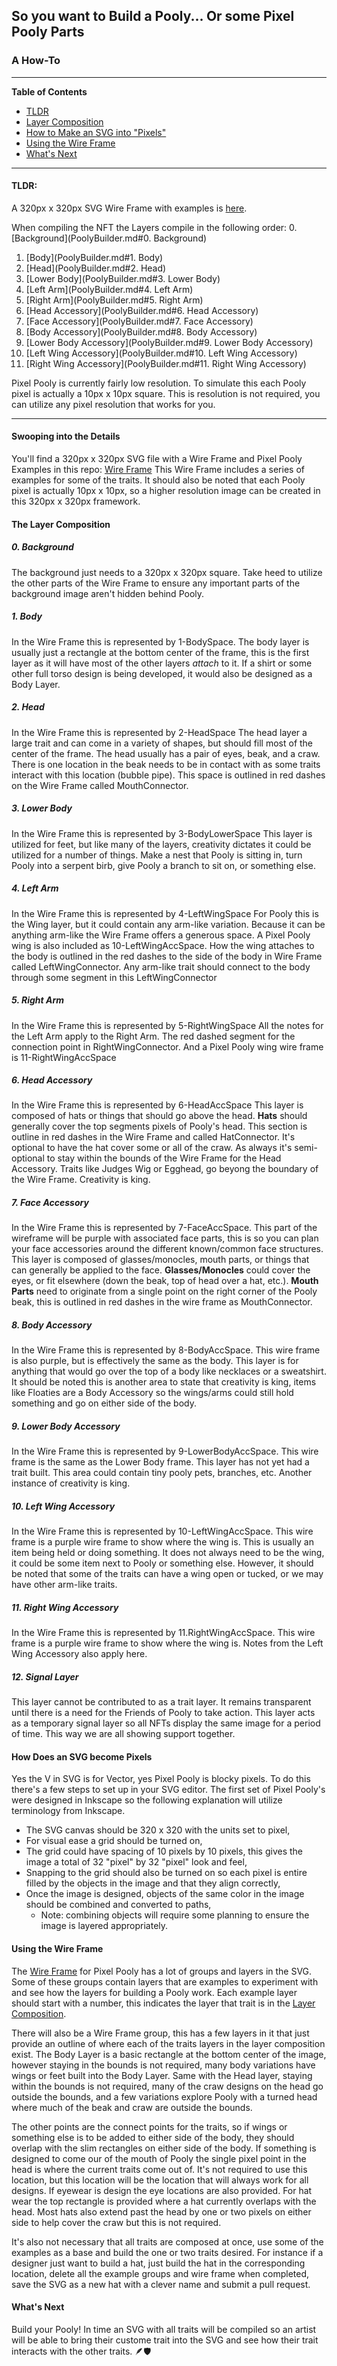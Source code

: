 ## So you want to Build a Pooly... Or some Pixel Pooly Parts
### A How-To
---

**Table of Contents**
- [TLDR](PoolyBuilder.md#tldr)
- [Layer Composition](PoolyBuilder.md#swooping-into-the-details)
- [How to Make an SVG into "Pixels"](PoolyBuilder.md#swooping-into-the-details)
- [Using the Wire Frame](PoolyBuilder.md#using-the-wire-frame)
- [What's Next](PoolyBuilder.md#whats-next)

---

#### **TLDR:**
A 320px x 320px SVG Wire Frame with examples is [here](pixel-pooly-assets/SVG/PoolyWireFrame.svg).

When compiling the NFT the Layers compile in the following order:
0. [Background](PoolyBuilder.md#0. Background)
1. [Body](PoolyBuilder.md#1. Body)
2. [Head](PoolyBuilder.md#2. Head)
3. [Lower Body](PoolyBuilder.md#3. Lower Body)
4. [Left Arm](PoolyBuilder.md#4. Left Arm)
5. [Right Arm](PoolyBuilder.md#5. Right Arm)
6. [Head Accessory](PoolyBuilder.md#6. Head Accessory)
7. [Face Accessory](PoolyBuilder.md#7. Face Accessory)
8. [Body Accessory](PoolyBuilder.md#8. Body Accessory)
9. [Lower Body Accessory](PoolyBuilder.md#9. Lower Body Accessory)
10. [Left Wing Accessory](PoolyBuilder.md#10. Left Wing Accessory)
11. [Right Wing Accessory](PoolyBuilder.md#11. Right Wing Accessory)

Pixel Pooly is currently fairly low resolution. To simulate this each Pooly pixel is actually a 10px x 10px square. This is resolution is not required, you can utilize any pixel resolution that works for you.

---
#### **Swooping into the Details**

You'll find a 320px x 320px SVG file with a Wire Frame and Pixel Pooly Examples in this repo:
[Wire Frame](pixel-pooly-assets/SVG/PoolyWireFrame.svg)
This Wire Frame includes a series of examples for some of the traits. It should also be noted that each Pooly pixel is actually 10px x 10px, so a higher resolution image can be created in this 320px x 320px framework.

#### The Layer Composition
##### 0. Background
The background just needs to a 320px x 320px square. Take heed to utilize the other parts of the Wire Frame to ensure any important parts of the background image aren't hidden behind Pooly.

##### 1. Body
In the Wire Frame this is represented by 1-BodySpace.
The body layer is usually just a rectangle at the bottom center of the frame, this is the first layer as it will have most of the other layers *attach* to it.
If a shirt or some other full torso design is being developed, it would also be designed as a Body Layer.

##### 2. Head
In the Wire Frame this is represented by 2-HeadSpace
The head layer a large trait and can come in a variety of shapes, but should fill most of the center of the frame.
The head usually has a pair of eyes, beak, and a craw.
There is one location in the beak needs to be in contact with as some traits interact with this location (bubble pipe). This space is outlined in red dashes on the Wire Frame called MouthConnector.

##### 3. Lower Body
In the Wire Frame this is represented by 3-BodyLowerSpace
This layer is utilized for feet, but like many of the layers, creativity dictates it could be utilized for a number of things.
Make a nest that Pooly is sitting in, turn Pooly into a serpent birb, give Pooly a branch to sit on, or something else.

##### 4. Left Arm
In the Wire Frame this is represented by 4-LeftWingSpace
For Pooly this is the Wing layer, but it could contain any arm-like variation. Because it can be anything arm-like the Wire Frame offers a generous space. A Pixel Pooly wing is also included as 10-LeftWingAccSpace.
How the wing attaches to the body is outlined in the red dashes to the side of the body in Wire Frame called LeftWingConnector.
Any arm-like trait should connect to the body through some segment in this LeftWingConnector

##### 5. Right Arm
In the Wire Frame this is represented by 5-RightWingSpace
All the notes for the Left Arm apply to the Right Arm. The red dashed segment for the connection point in RightWingConnector. And a Pixel Pooly wing wire frame is 11-RightWingAccSpace

##### 6. Head Accessory
In the Wire Frame this is represented by 6-HeadAccSpace
This layer is composed of hats or things that should go above the head.
**Hats** should generally cover the top segments pixels of Pooly's head. This section is outline in red dashes in the Wire Frame and called HatConnector.
It's optional to have the hat cover some or all of the craw.
As always it's semi-optional to stay within the bounds of the Wire Frame for the Head Accessory. Traits like Judges Wig or Egghead, go beyong the boundary of the Wire Frame. Creativity is king.

##### 7. Face Accessory
In the Wire Frame this is represented by 7-FaceAccSpace. This part of the wireframe will be purple with associated face parts, this is so you can plan your face accessories around the different known/common face structures.
This layer is composed of glasses/monocles, mouth parts, or things that can generally be applied to the face.
**Glasses/Monocles** could cover the eyes, or fit elsewhere (down the beak, top of head over a hat, etc.).
**Mouth Parts** need to originate from a single point on the right corner of the Pooly beak, this is outlined in red dashes in the wire frame as MouthConnector.

##### 8. Body Accessory
In the Wire Frame this is represented by 8-BodyAccSpace. This wire frame is also purple, but is effectively the same as the body.
This layer is for anything that would go over the top of a body like necklaces or a sweatshirt.
It should be noted this is another area to state that creativity is king, items like Floaties are a Body Accessory so the wings/arms could still hold something and go on either side of the body.

##### 9. Lower Body Accessory
In the Wire Frame this is represented by 9-LowerBodyAccSpace. This wire frame is the same as the Lower Body frame.
This layer has not yet had a trait built. This area could contain tiny pooly pets, branches, etc. Another instance of creativity is king.

##### 10. Left Wing Accessory
In the Wire Frame this is represented by 10-LeftWingAccSpace. This wire frame is a purple wire frame to show where the wing is.
This is usually an item being held or doing something.
It does not always need to be the wing, it could be some item next to Pooly or something else.
However, it should be noted that some of the traits can have a wing open or tucked, or we may have other arm-like traits.

##### 11. Right Wing Accessory
In the Wire Frame this is represented by 11.RightWingAccSpace. This wire frame is a purple wire frame to show where the wing is.
Notes from the Left Wing Accessory also apply here.

##### 12. Signal Layer
This layer cannot be contributed to as a trait layer. It remains transparent until there is a need for the Friends of Pooly to take action. This layer acts as a temporary signal layer so all NFTs display the same image for a period of time. This way we are all showing support together.

#### How Does an SVG become Pixels
Yes the V in SVG is for Vector, yes Pixel Pooly is blocky pixels. To do this there's a few steps to set up in your SVG editor. The first set of Pixel Pooly's were designed in Inkscape so the following explanation will utilize terminology from Inkscape.
- The SVG canvas should be 320 x 320 with the units set to pixel,
- For visual ease a grid should be turned on,
- The grid could have spacing of 10 pixels by 10 pixels, this gives the image a total of 32 "pixel" by 32 "pixel" look and feel,
- Snapping to the grid should also be turned on so each pixel is entire filled by the objects in the image and that they align correctly,
- Once the image is designed, objects of the same color in the image should be combined and converted to paths,
  - Note: combining objects will require some planning to ensure the image is layered appropriately.

#### Using the Wire Frame
The [Wire Frame](pixel-pooly-assets/SVG/PoolyWireFrame.svg) for Pixel Pooly has a lot of groups and layers in the SVG.
Some of these groups contain layers that are examples to experiment with and see how the layers for building a Pooly work.
Each example layer should start with a number, this indicates the layer that trait is in the [Layer Composition](PoolyBuilder.md#swooping-into-the-details).

There will also be a Wire Frame group, this has a few layers in it that just provide an outline of where each of the traits layers in the layer composition exist. The Body Layer is a basic rectangle at the bottom center of the image, however staying in the bounds is not required, many body variations have wings or feet built into the Body Layer.
Same with the Head layer, staying within the bounds is not required, many of the craw designs on the head go outside the bounds, and a few variations explore Pooly with a turned head where much of the beak and craw are outside the bounds.

The other points are the connect points for the traits, so if wings or something else is to be added to either side of the body, they should overlap with the slim rectangles on either side of the body.
If something is designed to come our of the mouth of Pooly the single pixel point in the head is where the current traits come out of.
It's not required to use this location, but this location will be the location that will always work for all designs.
If eyewear is design the eye locations are also provided.
For hat wear the top rectangle is provided where a hat currently overlaps with the head.
Most hats also extend past the head by one or two pixels on either side to help cover the craw but this is not required.

It's also not necessary that all traits are composed at once, use some of the examples as a base and build the one or two traits desired.
For instance if a designer just want to build a hat, just build the hat in the corresponding location, delete all the example groups and wire frame when completed, save the SVG as a new hat with a clever name and submit a pull request.

#### What's Next
Build your Pooly!
In time an SVG with all traits will be compiled so an artist will be able to bring their custome trait into the SVG and see how their trait interacts with the other traits.
🪶🛡️
